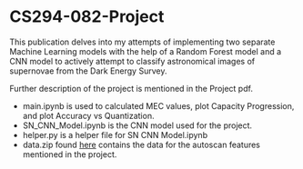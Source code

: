 # CS294-082-Project

This publication delves into my attempts of implementing two separate Machine Learning models with the help of a Random Forest model and a CNN model to actively attempt to classify astronomical images of supernovae from the Dark Energy Survey.

Further description of the project is mentioned in the Project pdf.

- main.ipynb is used to calculated MEC values, plot Capacity Progression, and plot Accuracy vs Quantization.
- SN_CNN_Model.ipynb is the CNN model used for the project.
- helper.py is a helper file for SN CNN Model.ipynb
- data.zip found [here](https://drive.google.com/file/d/1w3GaapM-8z-Do04s-wheMjUVksK0hKJN/view?usp=sharing) contains the data for the autoscan features mentioned in the project.
